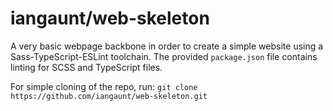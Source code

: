 # iangaunt/web-skeleton

A very basic webpage backbone in order to create a simple website using a Sass-TypeScript-ESLint toolchain. The provided `package.json` file contains linting for SCSS and TypeScript files.

For simple cloning of the repo, run:
```git clone https://github.com/iangaunt/web-skeleton.git```

